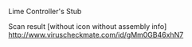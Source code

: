 Lime Controller's Stub <br>

Scan result [without icon without assembly info] http://www.viruscheckmate.com/id/gMm0GB46xhN7 <br>

